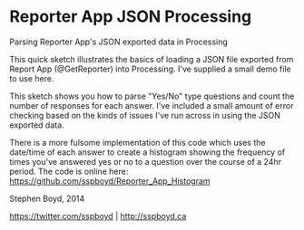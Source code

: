 Reporter App JSON Processing
============================

Parsing Reporter App's JSON exported data in Processing

This quick sketch illustrates the basics of loading a JSON file exported from Report App (@GetReporter) into Processing. I've supplied a small demo file to use here. 

This sketch shows you how to parse "Yes/No" type questions and count the number of responses for each answer. I've included a small amount of error checking based on the kinds of issues I've run across in using the JSON exported data.

There is a more fulsome implementation of this code which uses the date/time of each answer to create a histogram 
showing the frequency of times you've answered yes or no to a question over the course of a 24hr period. The code
is online here:
https://github.com/sspboyd/Reporter_App_Histogram

Stephen Boyd, 2014

https://twitter.com/sspboyd | http://sspboyd.ca
